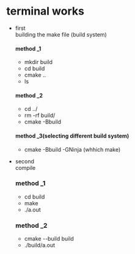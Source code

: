 # terminal works
- first <br>
    building  the make file (build system)

    ####   method _1
    - mkdir build
    - cd build
    - cmake ..
    - ls
    ####   method _2
    - cd ../
    - rm -rf build/
    - cmake -Bbuild
    ####   method _3(selecting different build system)
    - cmake -Bbuild -GNinja
    (whhich make)
- second <br>
    compile 
    ###   method _1
    - cd build
    - make
    - ./a.out
    ###   method _2
    - cmake --build build
    - ./build/a.out


